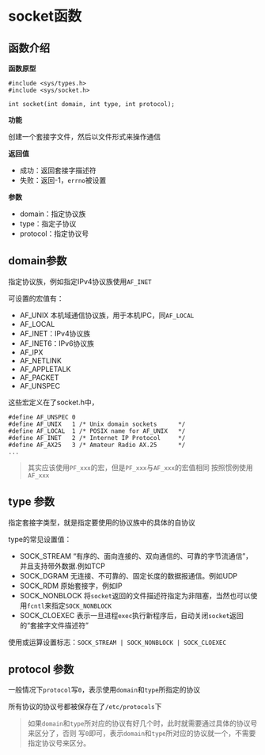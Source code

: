 # socket函数

## 函数介绍

**函数原型**

```
#include <sys/types.h>
#include <sys/socket.h>

int socket(int domain, int type, int protocol);
```

**功能**

创建一个套接字文件，然后以文件形式来操作通信


**返回值**

- 成功：返回套接字描述符
- 失败：返回-1，`errno`被设置

**参数**

- domain：指定协议族
- type：指定子协议
- protocol：指定协议号


## domain参数

指定协议族，例如指定IPv4协议族使用`AF_INET`

可设置的宏值有：

- AF_UNIX
  本机域通信协议族，用于本机IPC，同`AF_LOCAL`
- AF_LOCAL
- AF_INET：IPv4协议族
- AF_INET6：IPv6协议族
- AF_IPX
- AF_NETLINK
- AF_APPLETALK
- AF_PACKET
- AF_UNSPEC

这些宏定义在了socket.h中，
```
#define AF_UNSPEC 0
#define AF_UNIX   1	/* Unix domain sockets 		*/
#define AF_LOCAL  1	/* POSIX name for AF_UNIX	*/
#define AF_INET   2	/* Internet IP Protocol 	*/
#define AF_AX25   3	/* Amateur Radio AX.25 		*/
...
```

>其实应该使用`PF_xxx`的宏，但是`PF_xxx`与`AF_xxx`的宏值相同
>按照惯例使用`AF_xxx`


## type 参数

指定套接字类型，就是指定要使用的协议族中的具体的自协议

type的常见设置值：

- SOCK_STREAM
  “有序的、面向连接的、双向通信的、可靠的字节流通信”，并且支持带外数据.例如TCP
- SOCK_DGRAM
  无连接、不可靠的、固定长度的数据报通信。例如UDP
- SOCK_RDM
  原始套接字，例如IP
- SOCK_NONBLOCK
  将`socket`返回的文件描述符指定为非阻塞，当然也可以使用`fcntl`来指定`SOCK_NONBLOCK`
- SOCK_CLOEXEC
  表示一旦进程`exec`执行新程序后，自动关闭`socket`返回的“套接字文件描述符”

使用或运算设置标志：`SOCK_STREAM | SOCK_NONBLOCK | SOCK_CLOEXEC`


## protocol 参数

一般情况下`protocol`写`0`，表示使用`domain`和`type`所指定的协议

所有协议的协议号都被保存在了`/etc/protocols`下

>如果`domain`和`type`所对应的协议有好几个时，此时就需要通过具体的协议号来区分了，否则
>写`0`即可，表示`domain`和`type`所对应的协议就一个，不需要指定协议号来区分。
